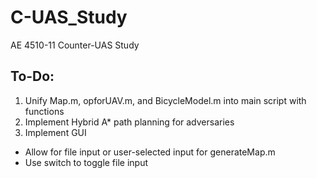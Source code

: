 # C-UAS_Study
AE 4510-11 Counter-UAS Study

## To-Do:

1. Unify Map.m, opforUAV.m, and BicycleModel.m into main script with functions
2. Implement Hybrid A* path planning for adversaries
3. Implement GUI
- Allow for file input or user-selected input for generateMap.m
- Use switch to toggle file input
